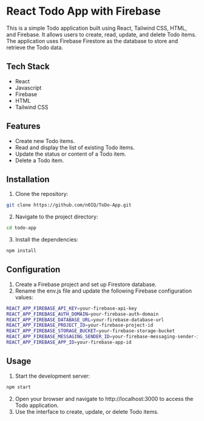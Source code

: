 # React Todo App with Firebase

This is a simple Todo application built using React, Tailwind CSS, HTML, and Firebase. It allows users to create, read, update, and delete Todo items. The application uses Firebase Firestore as the database to store and retrieve the Todo data.

## Tech Stack

- React
- Javascript
- Firebase
- HTML
- Tailwind CSS

## Features

- Create new Todo items.
- Read and display the list of existing Todo items.
- Update the status or content of a Todo item.
- Delete a Todo item.

## Installation

1. Clone the repository:

```bash
git clone https://github.com/n0IQ/ToDo-App.git
```

2. Navigate to the project directory:

```bash
cd todo-app
```

3. Install the dependencies:

```bash
npm install
```

## Configuration

1. Create a Firebase project and set up Firestore database.
2. Rename the env.js file and update the following Firebase configuration values:

```bash
REACT_APP_FIREBASE_API_KEY=your-firebase-api-key
REACT_APP_FIREBASE_AUTH_DOMAIN=your-firebase-auth-domain
REACT_APP_FIREBASE_DATABASE_URL=your-firebase-database-url
REACT_APP_FIREBASE_PROJECT_ID=your-firebase-project-id
REACT_APP_FIREBASE_STORAGE_BUCKET=your-firebase-storage-bucket
REACT_APP_FIREBASE_MESSAGING_SENDER_ID=your-firebase-messaging-sender-id
REACT_APP_FIREBASE_APP_ID=your-firebase-app-id
```

## Usage

1. Start the development server:

```bash
npm start
```

2. Open your browser and navigate to http://localhost:3000 to access the Todo application.
3. Use the interface to create, update, or delete Todo items.
